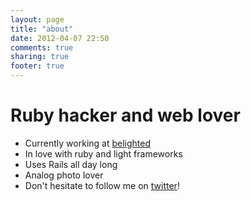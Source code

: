 ```yaml
---
layout: page
title: "about"
date: 2012-04-07 22:50
comments: true
sharing: true
footer: true
---
```


# Ruby hacker and web lover
* Currently working at [belighted](http://www.belighted.com)
* In love with ruby and light frameworks
* Uses Rails all day long
* Analog photo lover
* Don't hesitate to follow me on [twitter](http://twitter.com/yann_ck)!